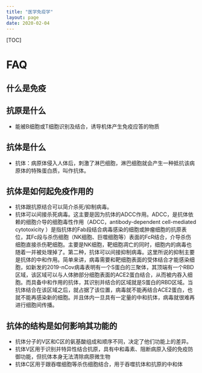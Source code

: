 ```yaml
---
title: "医学免疫学"
layout: page
date: 2020-02-04
---
```

[TOC]



# FAQ

## 什么是免疫

## 抗原是什么
- 能被B细胞或T细胞识别及结合，诱导机体产生免疫应答的物质

## 抗体是什么
- 抗体：病原体侵入人体后，刺激了淋巴细胞，淋巴细胞就会产生一种抵抗该病原体的特殊蛋白质，叫作抗体。

## 抗体是如何起免疫作用的
- 抗体跟抗原结合可以简介杀死/抑制病毒。
- 抗体可以间接杀死病毒。这主要是因为抗体的ADCC作用。ADCC，是抗体依赖的细胞介导的细胞毒性作用（ADCC，antibody-dependent cell-mediated cytotoxicity ）是指抗体的Fab段结合病毒感染的细胞或肿瘤细胞的抗原表位，其Fc段与杀伤细胞（NK细胞、巨噬细胞等）表面的FcR结合，介导杀伤细胞直接杀伤靶细胞。主要是NK细胞，靶细胞凋亡的同时，细胞内的病毒也随着一并被处理掉了。第二种，抗体可以间接抑制病毒。这里所说的抑制主要是抗体的中和作用。简单来讲，病毒需要和靶细胞表面的受体结合才能感染细胞，如新发的2019-nCov病毒表明有一个S蛋白的三聚体，其顶端有一个RBD区域，该区域可以与人体肺部分细胞表面的ACE2蛋白结合，从而被内吞入细胞。而具备中和作用的抗体，其识别并结合的区域就是S蛋白的RBD区域。当抗体结合在该区域之后，就占据了该位置，病毒就不能再结合ACE2蛋白，也就不能再感染新的细胞。并且体内一旦具有一定量的中和抗体，病毒就很难再进行细胞间传播。

## 抗体的结构是如何影响其功能的
- 抗体分子的V区和C区的氨基酸组成和顺序不同，决定了他们功能上的差异。
- 抗体V区用于识别并特异性结合抗原，具有中和毒素、阻断病原入侵的免疫防御功能，但抗体本身无法清除病原微生物
- 抗体C区用于跟吞噬细胞等杀伤细胞结合，用于吞噬抗体和抗原的中和体